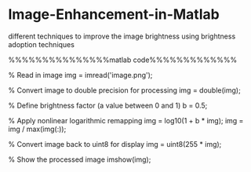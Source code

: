 # Image-Enhancement-in-Matlab
different techniques to improve the image brightness using brightness adoption techniques 


%%%%%%%%%%%%%%%matlab code%%%%%%%%%%%%%

% Read in image
img = imread('image.png');

% Convert image to double precision for processing
img = double(img);

% Define brightness factor (a value between 0 and 1)
b = 0.5;

% Apply nonlinear logarithmic remapping
img = log10(1 + b * img);
img = img / max(img(:));

% Convert image back to uint8 for display
img = uint8(255 * img);

% Show the processed image
imshow(img);

